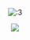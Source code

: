 <p align="center">
<img src="ee48619529f4ea2d0ee5066d0ba294e4.gif" alt=":3">

<p align="center">
<img src="tumblr_ona1daKnSR1v07xajo1_500.gif=":D">
